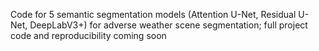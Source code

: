 Code for 5 semantic segmentation models (Attention U-Net, Residual U-Net, DeepLabV3+) for adverse weather scene segmentation; full project code and reproducibility coming soon
